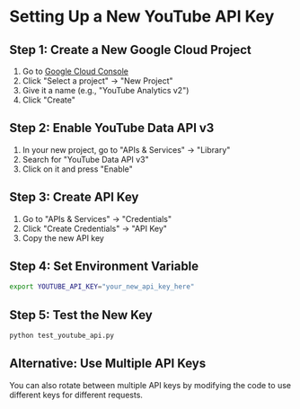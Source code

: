 # Setting Up a New YouTube API Key

## Step 1: Create a New Google Cloud Project
1. Go to [Google Cloud Console](https://console.cloud.google.com/)
2. Click "Select a project" → "New Project"
3. Give it a name (e.g., "YouTube Analytics v2")
4. Click "Create"

## Step 2: Enable YouTube Data API v3
1. In your new project, go to "APIs & Services" → "Library"
2. Search for "YouTube Data API v3"
3. Click on it and press "Enable"

## Step 3: Create API Key
1. Go to "APIs & Services" → "Credentials"
2. Click "Create Credentials" → "API Key"
3. Copy the new API key

## Step 4: Set Environment Variable
```bash
export YOUTUBE_API_KEY="your_new_api_key_here"
```

## Step 5: Test the New Key
```bash
python test_youtube_api.py
```

## Alternative: Use Multiple API Keys
You can also rotate between multiple API keys by modifying the code to use different keys for different requests. 